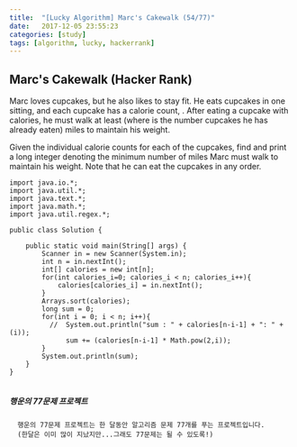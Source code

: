 ```yaml
---
title:  "[Lucky Algorithm] Marc's Cakewalk (54/77)"
date:   2017-12-05 23:55:23
categories: [study]
tags: [algorithm, lucky, hackerrank]
---
```

## Marc's Cakewalk (Hacker Rank)
Marc loves cupcakes, but he also likes to stay fit. He eats  cupcakes in one sitting, and each cupcake  has a calorie count, . After eating a cupcake with  calories, he must walk at least  (where  is the number cupcakes he has already eaten) miles to maintain his weight.

Given the individual calorie counts for each of the  cupcakes, find and print a long integer denoting the minimum number of miles Marc must walk to maintain his weight. Note that he can eat the cupcakes in any order.


```
import java.io.*;
import java.util.*;
import java.text.*;
import java.math.*;
import java.util.regex.*;

public class Solution {

    public static void main(String[] args) {
        Scanner in = new Scanner(System.in);
        int n = in.nextInt();
        int[] calories = new int[n];
        for(int calories_i=0; calories_i < n; calories_i++){
            calories[calories_i] = in.nextInt();
        }
        Arrays.sort(calories);
        long sum = 0;
        for(int i = 0; i < n; i++){
          //  System.out.println("sum : " + calories[n-i-1] + ": " + (i));
              sum += (calories[n-i-1] * Math.pow(2,i));
        }
        System.out.println(sum);
    }
}


```

##### 행운의 77문제 프로젝트
```
  행운의 77문제 프로젝트는 한 달동안 알고리즘 문제 77개를 푸는 프로젝트입니다.
  (한달은 이미 많이 지났지만...그래도 77문제는 될 수 있도록!)
```
